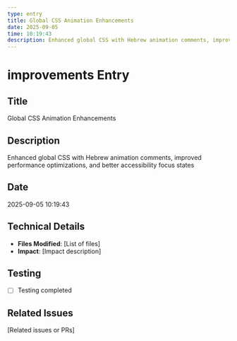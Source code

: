 ```yaml
---
type: entry
title: Global CSS Animation Enhancements
date: 2025-09-05
time: 10:19:43
description: Enhanced global CSS with Hebrew animation comments, improved performance optimizations, and better accessibility focus states
---
```


# improvements Entry

## Title
Global CSS Animation Enhancements

## Description
Enhanced global CSS with Hebrew animation comments, improved performance optimizations, and better accessibility focus states

## Date
2025-09-05 10:19:43

## Technical Details
- **Files Modified**: [List of files]
- **Impact**: [Impact description]

## Testing
- [ ] Testing completed

## Related Issues
[Related issues or PRs]
